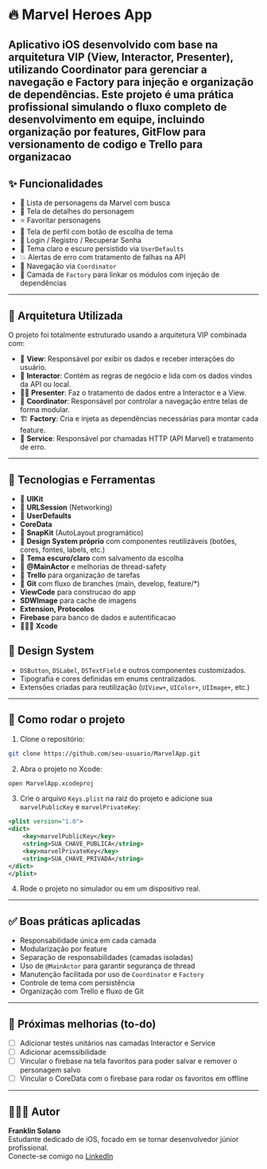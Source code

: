 # 🔥 Marvel Heroes App

Aplicativo iOS desenvolvido com base na arquitetura VIP (View, Interactor, Presenter), utilizando Coordinator para gerenciar a navegação e Factory para injeção e organização de dependências. Este projeto é uma prática profissional simulando o fluxo completo de desenvolvimento em equipe, incluindo organização por features, GitFlow para versionamento de codigo e Trello para organizacao 
---

## ✨ Funcionalidades

- 🔎 Lista de personagens da Marvel com busca
- 📄 Tela de detalhes do personagem
- ⭐ Favoritar personagens
- 👤 Tela de perfil com botão de escolha de tema
- 🔐 Login / Registro / Recuperar Senha
- 🌙 Tema claro e escuro persistido via `UserDefaults`
- 💥 Alertas de erro com tratamento de falhas na API
- 🔁 Navegação via `Coordinator`
- 🧰 Camada de `Factory` para linkar os módulos com injeção de dependências

---

## 🧩 Arquitetura Utilizada

O projeto foi totalmente estruturado usando a arquitetura VIP combinada com:

- 🧠 **View**: Responsável por exibir os dados e receber interações do usuário.
- 🦾 **Interactor**: Contém as regras de negócio e lida com os dados vindos da API ou local.
- 🧑‍🏫 **Presenter**: Faz o tratamento de dados entre a Interactor e a View.
- 🧭 **Coordinator**: Responsável por controlar a navegação entre telas de forma modular.
- 🏗️ **Factory**: Cria e injeta as dependências necessárias para montar cada feature.
- 🔧 **Service**: Responsável por chamadas HTTP (API Marvel) e tratamento de erro.

---

## 🚀 Tecnologias e Ferramentas

- 📱 **UIKit**
- 📡 **URLSession** (Networking)
- 💾 **UserDefaults**
-    **CoreData**
- 🧱 **SnapKit** (AutoLayout programático)
- 🎨 **Design System próprio** com componentes reutilizáveis (botões, cores, fontes, labels, etc.)
- 🌙 **Tema escuro/claro** com salvamento da escolha
- 🧪 **@MainActor** e melhorias de thread-safety
- 🧪 **Trello** para organização de tarefas
- 🧪 **Git** com fluxo de branches (main, develop, feature/*)
-    **ViewCode** para construcao do app 
-    **SDWImage** para cache de imagens 
-    **Extension, Protocolos**
-    **Firebase** para banco de dados e autentificacao
- 👨🏻‍💻 **Xcode**

## 🧱 Design System

- `DSButton`, `DSLabel`, `DSTextField` e outros componentes customizados.
- Tipografia e cores definidas em enums centralizados.
- Extensões criadas para reutilização (`UIView+`, `UIColor+`, `UIImage+`, etc.)

---

## 🔧 Como rodar o projeto

1. Clone o repositório:
```bash
git clone https://github.com/seu-usuario/MarvelApp.git
```

2. Abra o projeto no Xcode:
```bash
open MarvelApp.xcodeproj
```

3. Crie o arquivo `Keys.plist` na raiz do projeto e adicione sua `marvelPublicKey` e `marvelPrivateKey`:
```xml
<plist version="1.0">
<dict>
    <key>marvelPublicKey</key>
    <string>SUA_CHAVE_PUBLICA</string>
    <key>marvelPrivateKey</key>
    <string>SUA_CHAVE_PRIVADA</string>
</dict>
</plist>
```

4. Rode o projeto no simulador ou em um dispositivo real.

---

## ✅ Boas práticas aplicadas

- Responsabilidade única em cada camada
- Modularização por feature
- Separação de responsabilidades (camadas isoladas)
- Uso de `@MainActor` para garantir segurança de thread
- Manutenção facilitada por uso de `Coordinator` e `Factory`
- Controle de tema com persistência
- Organização com Trello e fluxo de Git

---

## 🧠 Próximas melhorias (to-do)

- [ ] Adicionar testes unitários nas camadas Interactor e Service
- [ ] Adicionar acemssibilidade
- [ ] Vincular o firebase na tela favoritos para poder salvar e remover o personagem salvo
- [ ] Vincular o CoreData com o firebase para rodar os favoritos em offline 

---

## 👨🏻‍💻 Autor

**Franklin Solano**  
Estudante dedicado de iOS, focado em se tornar desenvolvedor júnior profissional.  
Conecte-se comigo no [LinkedIn](https://www.linkedin.com/in/franklin-solano-b092b7232/)
